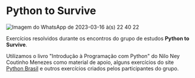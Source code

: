 # Python to Survive
![Imagem do WhatsApp de 2023-03-16 à(s) 22 40 22](https://github.com/simonecrepaldi/PythonToSurvive/assets/77973522/10362d27-ce8c-4261-b78b-b484b7d0f476)


Exercícios resolvidos durante os encontros do grupo de estudos <b>Python to Survive</b>.

Utilizamos o livro "Introdução à Programação com Python" do Nilo Ney Coutinho Menezes como material de apoio, alguns exercícios do site [Python Brasil](https://wiki.python.org.br/ListaDeExercicios) e outros exercícios criados pelos participantes do grupo.
 

